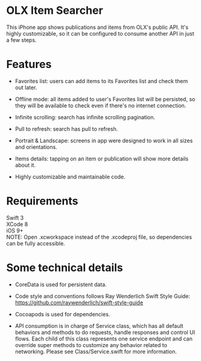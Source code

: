 # OLX Item Searcher
This iPhone app shows publications and items from OLX's public API. It's highly customizable, so it can be configured to consume another API in just a few steps.

# Features
* Favorites list: users can add items to its Favorites list and check them out later.

* Offline mode: all items added to user's Favorites list will be persisted, so they will be available to check even if there's no internet connection.

* Infinite scrolling: search has infinite scrolling pagination.

* Pull to refresh: search has pull to refresh.

* Portrait & Landscape: screens in app were designed to work in all sizes and orientations.

* Items details: tapping on an item or publication will show more details about it.

* Highly customizable and maintainable code.

# Requirements
Swift 3  
XCode 8  
iOS 9+  
NOTE: Open .xcworkspace instead of the .xcodeproj file, so dependencies can be fully accessible.

# Some technical details

* CoreData is used for persistent data.

* Code style and conventions follows Ray Wenderlich Swift Style Guide: https://github.com/raywenderlich/swift-style-guide

* Cocoapods is used for dependencies.

* API consumption is in charge of Service class, which has all default behaviors and methods to do requests, handle responses and control UI flows. Each child of this class represents one service endpoint and can override super methods to customize any behavior related to networking. Please see Class/Service.swift for more information.
